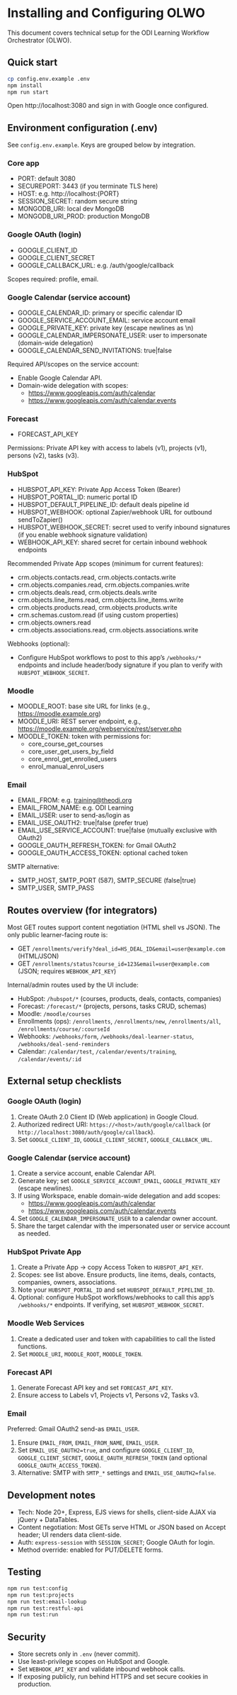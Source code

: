 # Installing and Configuring OLWO

This document covers technical setup for the ODI Learning Workflow Orchestrator (OLWO).

## Quick start
```bash
cp config.env.example .env
npm install
npm run start
```
Open http://localhost:3080 and sign in with Google once configured.

## Environment configuration (.env)
See `config.env.example`. Keys are grouped below by integration.

### Core app
- PORT: default 3080
- SECUREPORT: 3443 (if you terminate TLS here)
- HOST: e.g. http://localhost:{PORT}
- SESSION_SECRET: random secure string
- MONGODB_URI: local dev MongoDB
- MONGODB_URI_PROD: production MongoDB

### Google OAuth (login)
- GOOGLE_CLIENT_ID
- GOOGLE_CLIENT_SECRET
- GOOGLE_CALLBACK_URL: e.g. /auth/google/callback

Scopes required: profile, email.

### Google Calendar (service account)
- GOOGLE_CALENDAR_ID: primary or specific calendar ID
- GOOGLE_SERVICE_ACCOUNT_EMAIL: service account email
- GOOGLE_PRIVATE_KEY: private key (escape newlines as \n)
- GOOGLE_CALENDAR_IMPERSONATE_USER: user to impersonate (domain-wide delegation)
- GOOGLE_CALENDAR_SEND_INVITATIONS: true|false

Required API/scopes on the service account:
- Enable Google Calendar API.
- Domain-wide delegation with scopes:
  - https://www.googleapis.com/auth/calendar
  - https://www.googleapis.com/auth/calendar.events

### Forecast
- FORECAST_API_KEY

Permissions: Private API key with access to labels (v1), projects (v1), persons (v2), tasks (v3).

### HubSpot
- HUBSPOT_API_KEY: Private App Access Token (Bearer)
- HUBSPOT_PORTAL_ID: numeric portal ID
- HUBSPOT_DEFAULT_PIPELINE_ID: default deals pipeline id
- HUBSPOT_WEBHOOK: optional Zapier/webhook URL for outbound sendToZapier()
- HUBSPOT_WEBHOOK_SECRET: secret used to verify inbound signatures (if you enable webhook signature validation)
- WEBHOOK_API_KEY: shared secret for certain inbound webhook endpoints

Recommended Private App scopes (minimum for current features):
- crm.objects.contacts.read, crm.objects.contacts.write
- crm.objects.companies.read, crm.objects.companies.write
- crm.objects.deals.read, crm.objects.deals.write
- crm.objects.line_items.read, crm.objects.line_items.write
- crm.objects.products.read, crm.objects.products.write
- crm.schemas.custom.read (if using custom properties)
- crm.objects.owners.read
- crm.objects.associations.read, crm.objects.associations.write

Webhooks (optional):
- Configure HubSpot workflows to post to this app’s `/webhooks/*` endpoints and include header/body signature if you plan to verify with `HUBSPOT_WEBHOOK_SECRET`.

### Moodle
- MOODLE_ROOT: base site URL for links (e.g., https://moodle.example.org)
- MOODLE_URI: REST server endpoint, e.g., https://moodle.example.org/webservice/rest/server.php
- MOODLE_TOKEN: token with permissions for:
  - core_course_get_courses
  - core_user_get_users_by_field
  - core_enrol_get_enrolled_users
  - enrol_manual_enrol_users

### Email
- EMAIL_FROM: e.g. training@theodi.org
- EMAIL_FROM_NAME: e.g. ODI Learning
- EMAIL_USER: user to send-as/login as
- EMAIL_USE_OAUTH2: true|false (prefer true)
- EMAIL_USE_SERVICE_ACCOUNT: true|false (mutually exclusive with OAuth2)
- GOOGLE_OAUTH_REFRESH_TOKEN: for Gmail OAuth2
- GOOGLE_OAUTH_ACCESS_TOKEN: optional cached token

SMTP alternative:
- SMTP_HOST, SMTP_PORT (587), SMTP_SECURE (false|true)
- SMTP_USER, SMTP_PASS

## Routes overview (for integrators)
Most GET routes support content negotiation (HTML shell vs JSON). The only public learner-facing route is:
- GET `/enrollments/verify?deal_id=HS_DEAL_ID&email=user@example.com` (HTML/JSON)
- GET `/enrollments/status?course_id=123&email=user@example.com` (JSON; requires `WEBHOOK_API_KEY`)

Internal/admin routes used by the UI include:
- HubSpot: `/hubspot/*` (courses, products, deals, contacts, companies)
- Forecast: `/forecast/*` (projects, persons, tasks CRUD, schemas)
- Moodle: `/moodle/courses`
- Enrollments (ops): `/enrollments`, `/enrollments/new`, `/enrollments/all`, `/enrollments/course/:courseId`
- Webhooks: `/webhooks/form`, `/webhooks/deal-learner-status`, `/webhooks/deal-send-reminders`
- Calendar: `/calendar/test`, `/calendar/events/training`, `/calendar/events/:id`

## External setup checklists

### Google OAuth (login)
1. Create OAuth 2.0 Client ID (Web application) in Google Cloud.
2. Authorized redirect URI: `https://<host>/auth/google/callback` (or `http://localhost:3080/auth/google/callback`).
3. Set `GOOGLE_CLIENT_ID`, `GOOGLE_CLIENT_SECRET`, `GOOGLE_CALLBACK_URL`.

### Google Calendar (service account)
1. Create a service account, enable Calendar API.
2. Generate key; set `GOOGLE_SERVICE_ACCOUNT_EMAIL`, `GOOGLE_PRIVATE_KEY` (escape newlines).
3. If using Workspace, enable domain-wide delegation and add scopes:
   - https://www.googleapis.com/auth/calendar
   - https://www.googleapis.com/auth/calendar.events
4. Set `GOOGLE_CALENDAR_IMPERSONATE_USER` to a calendar owner account.
5. Share the target calendar with the impersonated user or service account as needed.

### HubSpot Private App
1. Create a Private App → copy Access Token to `HUBSPOT_API_KEY`.
2. Scopes: see list above. Ensure products, line items, deals, contacts, companies, owners, associations.
3. Note your `HUBSPOT_PORTAL_ID` and set `HUBSPOT_DEFAULT_PIPELINE_ID`.
4. Optional: configure HubSpot workflows/webhooks to call this app’s `/webhooks/*` endpoints. If verifying, set `HUBSPOT_WEBHOOK_SECRET`.

### Moodle Web Services
1. Create a dedicated user and token with capabilities to call the listed functions.
2. Set `MOODLE_URI`, `MOODLE_ROOT`, `MOODLE_TOKEN`.

### Forecast API
1. Generate Forecast API key and set `FORECAST_API_KEY`.
2. Ensure access to Labels v1, Projects v1, Persons v2, Tasks v3.

### Email
Preferred: Gmail OAuth2 send-as `EMAIL_USER`.
1. Ensure `EMAIL_FROM`, `EMAIL_FROM_NAME`, `EMAIL_USER`.
2. Set `EMAIL_USE_OAUTH2=true`, and configure `GOOGLE_CLIENT_ID`, `GOOGLE_CLIENT_SECRET`, `GOOGLE_OAUTH_REFRESH_TOKEN` (and optional `GOOGLE_OAUTH_ACCESS_TOKEN`).
3. Alternative: SMTP with `SMTP_*` settings and `EMAIL_USE_OAUTH2=false`.

## Development notes
- Tech: Node 20+, Express, EJS views for shells, client-side AJAX via jQuery + DataTables.
- Content negotiation: Most GETs serve HTML or JSON based on Accept header; UI renders data client-side.
- Auth: `express-session` with `SESSION_SECRET`; Google OAuth for login.
- Method override: enabled for PUT/DELETE forms.

## Testing
```bash
npm run test:config
npm run test:projects
npm run test:email-lookup
npm run test:restful-api
npm run test:run
```

## Security
- Store secrets only in `.env` (never commit).
- Use least-privilege scopes on HubSpot and Google.
- Set `WEBHOOK_API_KEY` and validate inbound webhook calls.
- If exposing publicly, run behind HTTPS and set secure cookies in production.
